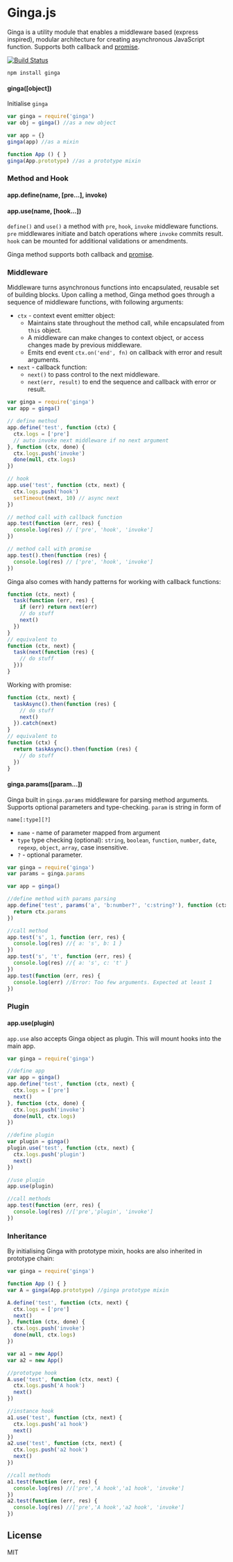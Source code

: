 # Ginga.js

Ginga is a utility module that enables a middleware based (express inspired), modular architecture for creating asynchronous JavaScript function. Supports both callback and [promise](https://github.com/floatdrop/pinkie-promise).

[![Build Status](https://travis-ci.org/cshum/ginga.svg?branch=master)](https://travis-ci.org/cshum/ginga)

```
npm install ginga
```

#### ginga([object])
Initialise `ginga`

```js
var ginga = require('ginga')
var obj = ginga() //as a new object

var app = {}
ginga(app) //as a mixin

function App () { }
ginga(App.prototype) //as a prototype mixin
```

### Method and Hook

#### app.define(name, [pre...], invoke)
#### app.use(name, [hook...])

`define()` and `use()` a method with `pre`, `hook`, `invoke` middleware functions.
`pre` middlewares initiate and batch operations where `invoke` commits result. 
`hook` can be mounted for additional validations or amendments.

Ginga method supports both callback and [promise](https://github.com/floatdrop/pinkie-promise).

### Middleware

Middleware turns asynchronous functions into encapsulated, reusable set of building blocks. 
Upon calling a method, Ginga method goes through a sequence of middleware functions, with following arguments:

* `ctx` - context event emitter object:
  * Maintains state throughout the method call, while encapsulated from `this` object.
  * A middleware can make changes to context object, or access changes made by previous middleware.
  * Emits end event `ctx.on('end', fn)` on callback with error and result arguments.
* `next` - callback function:
  * `next()` to pass control to the next middleware.
  * `next(err, result)` to end the sequence and callback with error or result.

```js
var ginga = require('ginga')
var app = ginga()

// define method
app.define('test', function (ctx) {
  ctx.logs = ['pre']
  // auto invoke next middleware if no next argument
}, function (ctx, done) {
  ctx.logs.push('invoke')
  done(null, ctx.logs)
})

// hook
app.use('test', function (ctx, next) {
  ctx.logs.push('hook')
  setTimeout(next, 10) // async next
})

// method call with callback function
app.test(function (err, res) {
  console.log(res) // ['pre', 'hook', 'invoke']
})

// method call with promise
app.test().then(function (res) {
  console.log(res) // ['pre', 'hook', 'invoke']
})
```

Ginga also comes with handy patterns for working with callback functions:

```js
function (ctx, next) {
  task(function (err, res) {
    if (err) return next(err)
    // do stuff
    next()
  })
}
// equivalent to
function (ctx, next) {
  task(next(function (res) {
    // do stuff
  }))
}
```

Working with promise:

```js
function (ctx, next) {
  taskAsync().then(function (res) {
    // do stuff
    next()
  }).catch(next)
}
// equivalent to
function (ctx) {
  return taskAsync().then(function (res) {
    // do stuff
  })
}
```

#### ginga.params([param...])

Ginga built in `ginga.params` middleware for parsing method arguments. Supports optional parameters and type-checking.
`param` is string in form of

`name[:type][?]`

* `name` - name of parameter mapped from argument
* `type` type checking (optional): `string`, `boolean`, `function`, `number`, `date`, `regexp`, `object`, `array`, case insensitive.
* `?` - optional parameter.

```js
var ginga = require('ginga')
var params = ginga.params

var app = ginga()

//define method with params parsing
app.define('test', params('a', 'b:number?', 'c:string?'), function (ctx) {
  return ctx.params
})

//call method
app.test('s', 1, function (err, res) {
  console.log(res) //{ a: 's', b: 1 }
})
app.test('s', 't', function (err, res) {
  console.log(res) //{ a: 's', c: 't' }
})
app.test(function (err, res) {
  console.log(err) //Error: Too few arguments. Expected at least 1
})
```

### Plugin

#### app.use(plugin)

`app.use` also accepts Ginga object as plugin. This will mount hooks into the main app.

```js
var ginga = require('ginga')

//define app
var app = ginga() 
app.define('test', function (ctx, next) {
  ctx.logs = ['pre']
  next()
}, function (ctx, done) {
  ctx.logs.push('invoke')
  done(null, ctx.logs)
})

//define plugin
var plugin = ginga()
plugin.use('test', function (ctx, next) {
  ctx.logs.push('plugin')
  next()
})

//use plugin
app.use(plugin)

//call methods
app.test(function (err, res) {
  console.log(res) //['pre','plugin', 'invoke']
})
```

### Inheritance
By initialising Ginga with prototype mixin, hooks are also inherited in prototype chain:

```js
var ginga = require('ginga')

function App () { }
var A = ginga(App.prototype) //ginga prototype mixin

A.define('test', function (ctx, next) {
  ctx.logs = ['pre']
  next()
}, function (ctx, done) {
  ctx.logs.push('invoke')
  done(null, ctx.logs)
})

var a1 = new App()
var a2 = new App()

//prototype hook
A.use('test', function (ctx, next) {
  ctx.logs.push('A hook')
  next()
})

//instance hook
a1.use('test', function (ctx, next) {
  ctx.logs.push('a1 hook')
  next()
})
a2.use('test', function (ctx, next) {
  ctx.logs.push('a2 hook')
  next()
})

//call methods
a1.test(function (err, res) {
  console.log(res) //['pre','A hook','a1 hook', 'invoke']
})
a2.test(function (err, res) {
  console.log(res) //['pre','A hook','a2 hook', 'invoke']
})

```


## License

MIT
